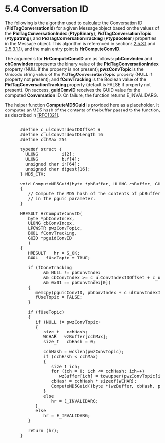 <html dir="LTR" xmlns:mshelp="http://msdn.microsoft.com/mshelp" xmlns:ddue="http://ddue.schemas.microsoft.com/authoring/2003/5" xmlns:xlink="http://www.w3.org/1999/xlink" xmlns:tool="http://www.microsoft.com/tooltip">
    <head>
        <meta http-equiv="Content-Type" content="text/html; CHARSET=utf-8"></meta>
        <meta name="save" content="history"></meta>
        <title>5.4 Conversation ID</title>
        <xml>
            <mshelp:toctitle title="5.4 Conversation ID"></mshelp:toctitle>
            <mshelp:rltitle title="[MS-PST]: Conversation ID"></mshelp:rltitle>
            <mshelp:keyword index="A" term="a19c8e83-bb3b-4061-b027-aa2e82061283"></mshelp:keyword>
            <mshelp:attr name="DCSext.ContentType" value="open specification"></mshelp:attr>
            <mshelp:attr name="AssetID" value="a19c8e83-bb3b-4061-b027-aa2e82061283"></mshelp:attr>
            <mshelp:attr name="TopicType" value="kbRef"></mshelp:attr>
            <mshelp:attr name="DCSext.Title" value="[MS-PST]: Conversation ID" />
        </xml>
    </head>
    <body>
        <div id="header">
            <h1 class="heading">5.4 Conversation ID</h1>
        </div>
        <div id="mainSection">
            <div id="mainBody">
                <div id="allHistory" class="saveHistory"></div>
                <div id="sectionSection0" class="section" name="collapseableSection">
                    

<p>The following is the algorithm used to calculate the
Conversation ID (<b>PidTagConversationId</b>) for a given Message object based
on the values of the <b>PidTagConversationIndex</b> (<b>PtypBinary</b>), <b>PidTagConversationTopic</b>
(<b>PtypString</b>), and <b>PidTagConversationTracking</b> (<b>PtypBoolean</b>)
properties in the Message object. This algorithm is referenced in sections <a href="f37c529b-0cd0-4ffd-83ee-c286636de41a.md">2.5.3.1</a> and <a href="fbba2423-5006-45dd-8ea4-5e0a8eba1f76.md">2.5.3.1.1</a>), and the main
entry point is <b>HrComputeConvID</b>.</p>

<p>The arguments for <b>HrComputeConvID</b> are as follows: <b>pbConvIndex</b>
and <b>cbConvIndex</b> represents the binary value of the <b>PidTagConversationIndex</b>
property (NULL if the property is not present); <b>pwzConvTopic</b> is the
Unicode string value of the <b>PidTagConversationTopic</b> property (NULL if
property not present); and <b>fConvTracking</b> is the Boolean value of the <b>PidTagConversationTracking</b>
property (default is FALSE if property not present). On success, <b>guidConvID</b>
receives the GUID value for the computed <b>Conversation</b> ID. On failure,
the function returns E_INVALIDARG.</p>

<p>The helper function <b>ComputeMD5Guid</b> is provided here
as a placeholder. It computes an MD5 hash of the contents of the buffer passed
to the function, as described in <a href="https://go.microsoft.com/fwlink/?LinkId=90275">[RFC1321]</a>.</p>

<dl>
<dd>
<div><pre>  
 #define c_ulConvIndexIDOffset 6
 #define c_ulConvIndexIDLength 16
 #define cchMax 256
  
 typedef struct {
   ULONG         i[2];
   ULONG         buf[4];
   unsigned char in[64];
   unsigned char digest[16];
 } MD5_CTX;
  
 void ComputeMD5Guid(byte *pbBuffer, ULONG cbBuffer, GUID *pguid)
 {
    // Compute the MD5 hash of the contents of pbBuffer and return
    // in the pguid parameter.
 }
  
 HRESULT HrComputeConvID(
    byte *pbConvIndex,
    ULONG cbConvIndex,
    LPCWSTR pwzConvTopic,
    BOOL fConvTracking,
    GUID *pguidConvID
    )
 {
    HRESULT   hr = S_OK;
    BOOL   fUseTopic = TRUE;
  
    if (fConvTracking
          &amp;&amp; NULL != pbConvIndex
          &amp;&amp; cbConvIndex &gt;= c_ulConvIndexIDOffset + c_ulConvIndexIDLength
          &amp;&amp; 0x01 == pbConvIndex[0])
    {
       memcpy(pguidConvID, pbConvIndex + c_ulConvIndexIDOffset, c_ulConvIndexIDLength);
       fUseTopic = FALSE;
    }
  
    if (fUseTopic)
    {
       if (NULL != pwzConvTopic)
       {
          size_t   cchHash;
          WCHAR   wzBuffer[cchMax];
          size_t   cbHash = 0;
  
          cchHash = wcslen(pwzConvTopic);
          if (cchHash &lt; cchMax)
          {
             size_t ich;
             for (ich = 0; ich &lt;= cchHash; ich++)
                wzBuffer[ich] = towupper(pwzConvTopic[ich]);
             cbHash = cchHash * sizeof(WCHAR);
             ComputeMD5Guid((byte *)wzBuffer, cbHash, pguidConvID);
          }
          else
             hr = E_INVALIDARG;
       }
       else
          hr = E_INVALIDARG;
    }
  
    return (hr);
 }
</pre></div>
</dd></dl>
                </div>
            </div>
        </div>
    </body>
</html>